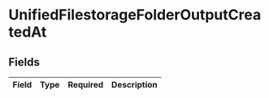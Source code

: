 # UnifiedFilestorageFolderOutputCreatedAt


## Fields

| Field       | Type        | Required    | Description |
| ----------- | ----------- | ----------- | ----------- |